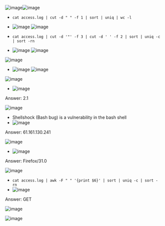 ![image](https://github.com/user-attachments/assets/5f3633a4-05b3-4c9f-bd1c-472a2ffcf7e1)![image](https://github.com/user-attachments/assets/c6c5d703-dc44-4d1e-aca6-a4911bdd99fa)

- ```cat access.log | cut -d " " -f 1 | sort | uniq | wc -l```
- ![image](https://github.com/user-attachments/assets/20e4cf18-a0f2-45ae-8ef1-20ff6ea13701)
![image](https://github.com/user-attachments/assets/2f65a3d3-c129-4f79-abb4-bc75a83f308e)

- ```cat access.log | cut -d '"' -f 3 | cut -d ' ' -f 2 | sort | uniq -c | sort -rn```
- ![image](https://github.com/user-attachments/assets/127e6ff0-3b5f-4ee7-8c87-7abda473689a)
![image](https://github.com/user-attachments/assets/4242acca-be21-41b8-ab4d-06b552d2c109)

![image](https://github.com/user-attachments/assets/bff397c7-ce93-42c4-aa07-66683978eadd)

- ![image](https://github.com/user-attachments/assets/d67b600e-58a8-4eee-8e47-3377fc1e94ce)
![image](https://github.com/user-attachments/assets/323aba62-56fc-4141-a521-bb741d79d8ef)

![image](https://github.com/user-attachments/assets/40f651fb-19db-490b-bd8f-00aad59094c8)
- ![image](https://github.com/user-attachments/assets/5553da9a-0cc1-4dbb-b2ab-306b39ca5154)

Answer: 2.1

![image](https://github.com/user-attachments/assets/75293bef-5c8b-47ee-87df-10750e7af458)
- Shellshock (Bash bug) is a vulnerability in the bash shell
- ![image](https://github.com/user-attachments/assets/201bca02-8f6b-4f1d-b5a9-caa1ac9aba75)

Answer: 61.161.130.241

![image](https://github.com/user-attachments/assets/a79a711c-0282-4bd8-9f49-43d96c7ada4d)
- ![image](https://github.com/user-attachments/assets/70413cbf-9249-4c07-8c9c-ed67bbd8cc55)

Answer: Firefox/31.0

![image](https://github.com/user-attachments/assets/d86e0b21-c8f8-49eb-adab-dd517633f11d)
- ```cat access.log | awk -F " " '{print $6}' | sort | uniq -c | sort -rn```
- ![image](https://github.com/user-attachments/assets/3c093f80-5313-4536-a14f-73d4cfac3d62)

Answer: GET

![image](https://github.com/user-attachments/assets/f007eddd-1182-46b1-9de7-98905d44cc03)

![image](https://github.com/user-attachments/assets/c7eb12c9-0a7b-48eb-bede-6d7d07cbc65b)

